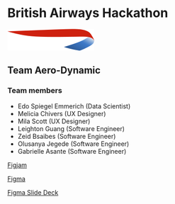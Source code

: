 # British Airways Hackathon

![British Airways](./src/assets/logos/british-airways-logo.svg)

## Team Aero-Dynamic

### Team members

- Edo Spiegel Emmerich (Data Scientist)
- Melicia Chivers (UX Designer)
- Mila Scott (UX Designer)
- Leighton Guang (Software Engineer)
- Zeid Bsaibes (Software Engineer)
- Olusanya Jegede (Software Engineer)
- Gabrielle Asante (Software Engineer)

[Figjam](https://www.figma.com/file/Dri1Q6HsuxqT4qS5P7sGK5/Aero-Dynamic-Playground?type=whiteboard&node-id=3-123&t=dYsrBeBykxQnBybY-0)

[Figma](https://www.figma.com/file/ctV4YkyRHigq0LlicBlUzm/Draft-BA-low-fi?mode=dev)

[Figma Slide Deck](https://www.figma.com/file/jmcksVBWjZEAc1VSuEeLAA/BA-Pitch-Slides?type=design&node-id=0-1&mode=design&t=nE3T9N92aNbPYOXD-0)
